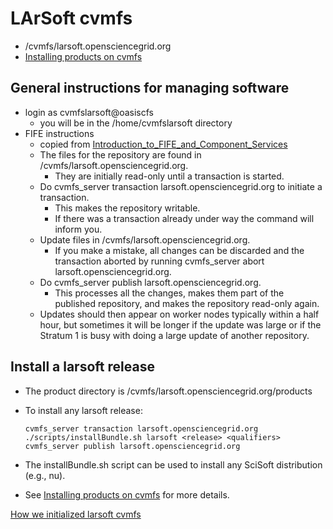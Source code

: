 LArSoft cvmfs
================================

-   /cvmfs/larsoft.opensciencegrid.org
-   [Installing products on cvmfs](Installing_products_on_cvmfs)

General instructions for managing software
------------------------------------------------------------------------------------------

-   login as cvmfslarsoft@oasiscfs
    -   you will be in the /home/cvmfslarsoft directory
-   FIFE instructions
    -   copied from [Introduction_to_FIFE_and_Component_Services](https://cdcvs.fnal.gov/redmine/projects/fife/wiki/Introduction_to_FIFE_and_Component_Services#OASISCVMFS-process-for-VOs-that-have-Fermilab-as-a-host-institution)
    -   The files for the repository are found in /cvmfs/larsoft.opensciencegrid.org.
        -   They are initially read-only until a transaction is started.
    -   Do cvmfs_server transaction larsoft.opensciencegrid.org to initiate a transaction.
        -   This makes the repository writable.
        -   If there was a transaction already under way the command will inform you.
    -   Update files in /cvmfs/larsoft.opensciencegrid.org.
        -   If you make a mistake, all changes can be discarded and the transaction aborted by running cvmfs_server abort larsoft.opensciencegrid.org.
    -   Do cvmfs_server publish larsoft.opensciencegrid.org.
        -   This processes all the changes, makes them part of the published repository, and makes the repository read-only again.
    -   Updates should then appear on worker nodes typically within a half hour, but sometimes it will be longer if the update was large or if the Stratum 1 is busy with doing a large update of another repository.

Install a larsoft release
--------------------------------------------------------

-   The product directory is /cvmfs/larsoft.opensciencegrid.org/products
-   To install any larsoft release:

        cvmfs_server transaction larsoft.opensciencegrid.org
        ./scripts/installBundle.sh larsoft <release> <qualifiers>
        cvmfs_server publish larsoft.opensciencegrid.org

-   The installBundle.sh script can be used to install any SciSoft distribution (e.g., nu).
-   See [Installing products on cvmfs](Installing_products_on_cvmfs) for more details.

[How we initialized larsoft cvmfs](How_we_initialized_larsoft_cvmfs)
